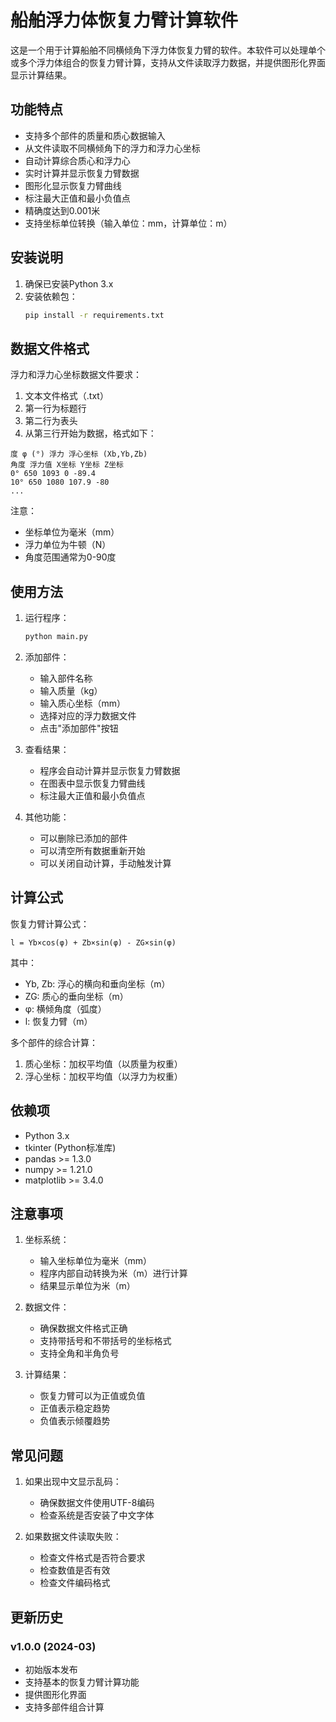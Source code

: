 # 船舶浮力体恢复力臂计算软件

这是一个用于计算船舶不同横倾角下浮力体恢复力臂的软件。本软件可以处理单个或多个浮力体组合的恢复力臂计算，支持从文件读取浮力数据，并提供图形化界面显示计算结果。

## 功能特点

- 支持多个部件的质量和质心数据输入
- 从文件读取不同横倾角下的浮力和浮力心坐标
- 自动计算综合质心和浮力心
- 实时计算并显示恢复力臂数据
- 图形化显示恢复力臂曲线
- 标注最大正值和最小负值点
- 精确度达到0.001米
- 支持坐标单位转换（输入单位：mm，计算单位：m）

## 安装说明

1. 确保已安装Python 3.x
2. 安装依赖包：
   ```bash
   pip install -r requirements.txt
   ```

## 数据文件格式

浮力和浮力心坐标数据文件要求：
1. 文本文件格式（.txt）
2. 第一行为标题行
3. 第二行为表头
4. 从第三行开始为数据，格式如下：
```
度 φ (°) 浮力 浮心坐标 (Xb,Yb,Zb)
角度 浮力值 X坐标 Y坐标 Z坐标
0° 650 1093 0 -89.4
10° 650 1080 107.9 -80
...
```

注意：
- 坐标单位为毫米（mm）
- 浮力单位为牛顿（N）
- 角度范围通常为0-90度

## 使用方法

1. 运行程序：
   ```bash
   python main.py
   ```

2. 添加部件：
   - 输入部件名称
   - 输入质量（kg）
   - 输入质心坐标（mm）
   - 选择对应的浮力数据文件
   - 点击"添加部件"按钮

3. 查看结果：
   - 程序会自动计算并显示恢复力臂数据
   - 在图表中显示恢复力臂曲线
   - 标注最大正值和最小负值点

4. 其他功能：
   - 可以删除已添加的部件
   - 可以清空所有数据重新开始
   - 可以关闭自动计算，手动触发计算

## 计算公式

恢复力臂计算公式：
```
l = Yb×cos(φ) + Zb×sin(φ) - ZG×sin(φ)
```

其中：
- Yb, Zb: 浮心的横向和垂向坐标（m）
- ZG: 质心的垂向坐标（m）
- φ: 横倾角度（弧度）
- l: 恢复力臂（m）

多个部件的综合计算：
1. 质心坐标：加权平均值（以质量为权重）
2. 浮心坐标：加权平均值（以浮力为权重）

## 依赖项

- Python 3.x
- tkinter (Python标准库)
- pandas >= 1.3.0
- numpy >= 1.21.0
- matplotlib >= 3.4.0

## 注意事项

1. 坐标系统：
   - 输入坐标单位为毫米（mm）
   - 程序内部自动转换为米（m）进行计算
   - 结果显示单位为米（m）

2. 数据文件：
   - 确保数据文件格式正确
   - 支持带括号和不带括号的坐标格式
   - 支持全角和半角负号

3. 计算结果：
   - 恢复力臂可以为正值或负值
   - 正值表示稳定趋势
   - 负值表示倾覆趋势

## 常见问题

1. 如果出现中文显示乱码：
   - 确保数据文件使用UTF-8编码
   - 检查系统是否安装了中文字体

2. 如果数据文件读取失败：
   - 检查文件格式是否符合要求
   - 检查数值是否有效
   - 检查文件编码格式

## 更新历史

### v1.0.0 (2024-03)
- 初始版本发布
- 支持基本的恢复力臂计算功能
- 提供图形化界面
- 支持多部件组合计算 